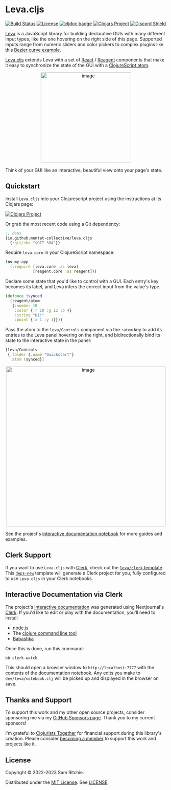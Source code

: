 # Leva.cljs

[![Build Status][build-status]][build-status-url]
[![License][license]][license-url]
[![cljdoc badge][cljdoc]][cljdoc-url]
[![Clojars Project][clojars]][clojars-url]
[![Discord Shield][discord]][discord-url]

[Leva][leva-url] is a JavaScript library for building declarative GUIs with many
different input types, like the one hovering on the right side of this page.
Supported inputs range from numeric sliders and color pickers to complex plugins
like this [Bezier curve
example](https://leva.pmnd.rs/?path=/story/plugins-bezier--default-bezier).

[Leva.cljs](https://github.com/mentat-collective/leva.cljs) extends Leva with a
set of [React][react-url] / [Reagent][reagent-url] components that make it easy to
synchronize the state of the GUI with a [ClojureScript
atom](https://clojure.org/reference/atoms).

<p align="center">
  <img width="283" alt="image" src="https://user-images.githubusercontent.com/69635/211684081-b28bb03e-c6fe-43a3-ad9b-f802901667bb.png">
</p>

Think of your GUI like an interactive, beautiful view onto your page's state.

## Quickstart

Install `Leva.cljs` into your Clojurescript project using the instructions at
its Clojars page:

[![Clojars Project][clojars]][clojars-url]

Or grab the most recent code using a Git dependency:

```clj
;; deps
{io.github.mentat-collective/leva.cljs
  {:git/sha "$GIT_SHA"}}
```

Require `leva.core` in your ClojureScript namespace:

```clj
(ns my-app
  (:require [leva.core :as leva]
            [reagent.core :as reagent]))
```

Declare some state that you'd like to control with a GUI. Each entry's key
becomes its label, and Leva infers the correct input from the value's type.

```clj
(defonce !synced
  (reagent/atom
   {:number 10
    :color {:r 10 :g 12 :b 4}
    :string "Hi!"
    :point {:x 1 :y 1}}))
```

Pass the atom to the `leva/Controls` component via the `:atom` key to add its
entries to the Leva panel hovering on the right, and bidirectionally bind its
state to the interactive state in the panel:

```clj
[leva/Controls
 {:folder {:name "Quickstart"}
  :atom !synced}]
```

<p align="center">
  <img width="500" alt="image" src="https://user-images.githubusercontent.com/69635/211684473-cb933085-4a33-41c6-aeab-d95051257501.gif">
</p>

See the project's [interactive documentation notebook](https://leva.mentat.org)
for more guides and examples.

## Clerk Support

If you want to use `Leva.cljs` with [Clerk][clerk-url], check out the
[`leva/clerk` template][leva-clerk-template-url]. This
[`deps-new`][deps-new-url] template will generate a Clerk project for you, fully
configured to use `Leva.cljs` in your Clerk notebooks.

## Interactive Documentation via Clerk

The project's [interactive documentation](https://leva.mentat.org) was
generated using Nextjournal's [Clerk](https://github.com/nextjournal/clerk). If
you'd like to edit or play with the documentation, you'll need to install

- [node.js](https://nodejs.org/en/)
- The [clojure command line tool](https://clojure.org/guides/install_clojure)
- [Babashka](https://github.com/babashka/babashka#installation)

Once this is done, run this command:

```sh
bb clerk-watch
```

This should open a browser window to `http://localhost:7777` with the contents
of the documentation notebook. Any edits you make to `dev/leva/notebook.clj`
will be picked up and displayed in the browser on save.

## Thanks and Support

To support this work and my other open source projects, consider sponsoring me
via my [GitHub Sponsors page](https://github.com/sponsors/sritchie). Thank you
to my current sponsors!

I'm grateful to [Clojurists Together](https://www.clojuriststogether.org/) for
financial support during this library's creation. Please consider [becoming a
member](https://www.clojuriststogether.org/developers/) to support this work and
projects like it.

## License

Copyright © 2022-2023 Sam Ritchie.

Distributed under the [MIT License](LICENSE). See [LICENSE](LICENSE).

[build-status-url]: https://github.com/mentat-collective/leva.cljs/actions/workflows/kondo.yml
[build-status]: https://github.com/mentat-collective/leva.cljs/actions/workflows/kondo.yml/badge.svg?branch=main
[cljdoc-url]: https://cljdoc.org/d/org.mentat/leva.cljs/CURRENT
[cljdoc]: https://cljdoc.org/badge/org.mentat/leva.cljs
[clojars-url]: https://clojars.org/org.mentat/leva.cljs
[clojars]: https://img.shields.io/clojars/v/org.mentat/leva.cljs.svg
[discord-url]: https://discord.gg/hsRBqGEeQ4
[discord]: https://img.shields.io/discord/731131562002743336?style=flat&colorA=000000&colorB=000000&label=&logo=discord
[license-url]: LICENSE
[license]: https://img.shields.io/badge/license-MIT-brightgreen.svg
[github-url]: https://github.com/mentat-collective/leva.cljs
[leva-url]: https://github.com/pmndrs/leva
[react-url]: https://reactjs.org/
[reagent-url]: https://reagent-project.github.io/
[deps-new-url]: https://github.com/seancorfield/deps-new
[leva-clerk-template-url]: https://github.com/mentat-collective/leva.cljs/tree/main/resources/leva/clerk
[clerk-url]: https://clerk.vision
